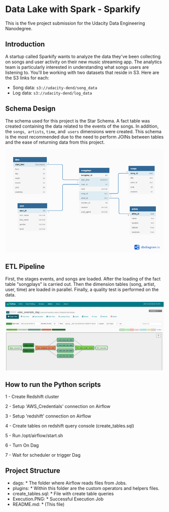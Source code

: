  # Data Lake with Spark - Sparkify


This is the five project submission for the Udacity Data Engineering Nanodegree.

## Introduction


A startup called Sparkify wants to analyze the data they've been collecting on songs and user activity on their new music streaming app. The analytics team is particularly interested in understanding what songs users are listening to. You'll be working with two datasets that reside in S3. Here are the S3 links for each:

- Song data: `s3://udacity-dend/song_data`
- Log data: `s3://udacity-dend/log_data`


## Schema Design


The schema used for this project is the Star Schema. A fact table was created containing the data related to the events of the songs. In addition, the `songs`,` artists`, `time`, and` users` dimensions were created. This schema is the most recommended due to the need to perform JOINs between tables and the ease of returning data from this project.

![Schema Design](Schema_Design.png?Raw=true "Schema Design")


## ETL Pipeline


First, the stages events, and songs are loaded. After the loading of the fact table "songplays" is carried out. Then the dimension tables (song, artist, user, time) are loaded in parallel. Finally, a quality test is performed on the data.

![OK Execution](Execution.PNG?Raw=true "OK Execution")


## How to run the Python scripts

1 - Create Redshift cluster

2 - Setup 'AWS_Credentials' connection on Airflow

3 - Setup 'redshift' connection on Airflow

4 - Create tables on redshift query console (create_tables.sql)

5 - Run /opt/airflow/start.sh

6 - Turn On Dag

7 - Wait for scheduler or trigger Dag


## Project Structure


* dags: * The folder where Airflow reads files from Jobs.
* plugins: * Within this folder are the custom operators and helpers files.
* create_tables.sql: * File with create table queries
* Execution.PNG: * Successful Execution Job
* README.md: * (This file)

